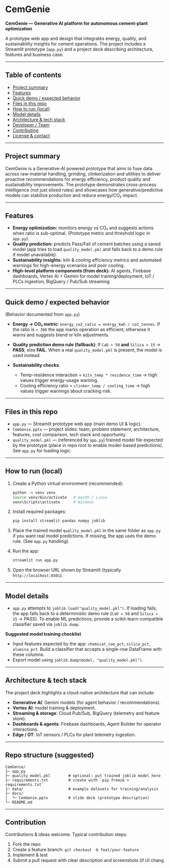 # CemGenie

**CemGenie — Generative AI platform for autonomous cement-plant optimization**

A prototype web app and design that integrates energy, quality, and sustainability insights for cement operations. The project includes a Streamlit prototype (`app.py`) and a project deck describing architecture, features and business case.

---

## Table of contents
- [Project summary](#project-summary)  
- [Features](#features)  
- [Quick demo / expected behavior](#quick-demo--expected-behavior)  
- [Files in this repo](#files-in-this-repo)  
- [How to run (local)](#how-to-run-local)  
- [Model details](#model-details)  
- [Architecture & tech stack](#architecture--tech-stack)  
- [Developer / Team](#developer--team)  
- [Contributing](#contributing)  
- [License & contact](#license--contact)

---

## Project summary
CemGenie is a Generative-AI powered prototype that aims to fuse data across raw-material handling, grinding, clinkerization and utilities to deliver proactive recommendations for energy efficiency, product quality and sustainability improvements. The prototype demonstrates cross-process intelligence (not just siloed rules) and showcases how generative/predictive models can stabilize production and reduce energy/CO₂ impact.

---

## Features
- **Energy optimization:** monitors energy vs CO₂ and suggests actions when ratio is sub-optimal. (Prototype metric and threshold logic in `app.py`).  
- **Quality prediction:** predicts Pass/Fail of cement batches using a saved model (app tries to load `quality_model.pkl` and falls back to a demo rule if model unavailable).  
- **Sustainability insights:** kiln & cooling efficiency metrics and automated warnings for high-energy scenarios and poor cooling.  
- **High-level platform components (from deck):** AI agents, Firebase dashboards, Vertex AI + Gemini for model training/deployment, IoT / PLCs ingestion, BigQuery / Pub/Sub streaming.  

---

## Quick demo / expected behavior
(Behavior documented from `app.py`)

- **Energy → CO₂ metric**: `energy_co2_ratio = energy_kwh / co2_tonnes`. If the ratio is `> 300` the app marks operation as efficient; otherwise it warns and suggests blend or kiln adjustments.  

- **Quality prediction demo rule (fallback)**: If `CaO > 50` **and** `Silica > 15` → **PASS**; else **FAIL**. When a real `quality_model.pkl` is present, the model is used instead.  

- **Sustainability checks**:
  - Temp-residence interaction = `kiln_temp * residence_time` → high values trigger energy-usage warning.
  - Cooling efficiency ratio = `clinker_temp / cooling_time` → high values trigger warnings about cracking risk.  

---

## Files in this repo
- `app.py` — Streamlit prototype web app (main demo UI & logic).  
- `CemGenie.pptx` — project slides: team, problem statement, architecture, features, cost comparison, tech stack and opportunity.  
- `quality_model.pkl` — (referenced by `app.py`) trained model file expected by the prototype (place in repo root to enable model-based predictions). See `app.py` for loading logic.  

---

## How to run (local)
1. Create a Python virtual environment (recommended):
   ```bash
   python -m venv venv
   source venv/bin/activate   # macOS / Linux
   venv\Scripts\activate      # Windows
   ```

2. Install required packages:
   ```bash
   pip install streamlit pandas numpy joblib
   ```

3. Place the trained model `quality_model.pkl` in the same folder as `app.py` if you want real model predictions. If missing, the app uses the demo rule. (See `app.py` handling).  

4. Run the app:
   ```bash
   streamlit run app.py
   ```

5. Open the browser URL shown by Streamlit (typically `http://localhost:8501`).

---

## Model details
- `app.py` attempts to `joblib.load("quality_model.pkl")`. If loading fails, the app falls back to a deterministic demo rule (`CaO > 50` and `Silica > 15` → PASS). To enable ML predictions, provide a scikit-learn-compatible classifier saved via `joblib.dump`.  

**Suggested model training checklist**
- Input features expected by the app: `chemical_cao_pct`, `silica_pct`, `alumina_pct`. Build a classifier that accepts a single-row DataFrame with these columns.  
- Export model using `joblib.dump(model, "quality_model.pkl")`.

---

## Architecture & tech stack
The project deck highlights a cloud-native architecture that can include:
- **Generative AI**: Gemini models (for agent behavior / recommendations).  
- **Vertex AI**: model training & deployment.  
- **Streaming & storage**: Cloud Pub/Sub, BigQuery (telemetry and feature store).  
- **Dashboards & agents**: Firebase dashboards, Agent Builder for operator interactions.  
- **Edge / OT**: IoT sensors / PLCs for plant telemetry ingestion.  

---

## Repo structure (suggested)
```
CemGenie/
├─ app.py
├─ quality_model.pkl        # optional: put trained joblib model here
├─ requirements.txt         # create with `pip freeze > requirements.txt`
├─ data/                    # example datasets for training/analysis
├─ docs/
│  └─ CemGenie.pptx         # slide deck (prototype description)
└─ README.md
```

---

## Contribution
Contributions & ideas welcome. Typical contribution steps:
1. Fork the repo
2. Create a feature branch: `git checkout -b feat/your-feature`
3. Implement & test
4. Submit a pull request with clear description and screenshots (if UI chang
